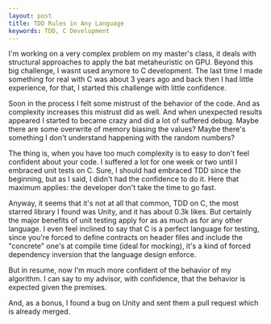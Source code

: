 ```yaml
---
layout: post
title: TDD Rules in Any Language
keywords: TDD, C Development
---
```



I'm working on a very complex problem on my master's class, it deals
with structural approaches to apply the bat metaheuristic on GPU.
Beyond this big challenge, I wasnt used anymore to C development. The
last time I made something for real with C was about 3 years ago
and back then I had little experience, for that, I started this
challenge with little confidence.

Soon in the process I felt some mistrust of the behavior of the code.
And as complexity increases this mistrust did as well. And when
unexpected results appeared I started to became crazy and did a lot of
suffered debug. Maybe there are some overwrite of memory biasing
the values? Maybe there's something I don't understand happening
with the random numbers?

The thing is, when you have too much complexity is to easy to
don't feel confident about your code. I suffered a lot for one week or two
until I embraced unit tests on C. Sure, I should had embraced TDD
since the beginning, but as I said, I didn't had the confidence to
do it. Here that maximum applies: the developer don't take the
time to go fast.

Anyway, it seems that it's not at all that common, TDD on C, the most
starred library I found was Unity, and it has about 0.3k likes. But
certainly the major benefits of unit testing apply for as as much as for
any other language. I even feel inclined to say that C is a perfect
language for testing, since you're forced to define contracts on header
files and include the "concrete" one's at compile time (ideal for
mocking), it's a kind of forced dependency inversion that
the language design enforce.

But in resume, now I'm much more confident of the behavior of my
algorithm. I can say to my advisor, with confidence, that the behavior
is expected given the premises.

And, as a bonus, I found a bug on Unity and sent them a pull
request which  is already merged.
